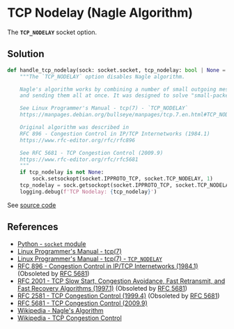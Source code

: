 # TCP Nodelay (Nagle Algorithm)

The **`TCP_NODELAY`** socket option.

## Solution

```python
def handle_tcp_nodelay(sock: socket.socket, tcp_nodelay: bool | None = None):
    """The `TCP_NODELAY` option disables Nagle algorithm.

    Nagle's algorithm works by combining a number of small outgoing messages
    and sending them all at once. It was designed to solve "small-packet problem".

    See Linux Programmer's Manual - tcp(7) - `TCP_NODELAY`
    https://manpages.debian.org/bullseye/manpages/tcp.7.en.html#TCP_NODELAY

    Original algorithm was described in
    RFC 896 - Congestion Control in IP/TCP Internetworks (1984.1)
    https://www.rfc-editor.org/rfc/rfc896

    See RFC 5681 - TCP Congestion Control (2009.9)
    https://www.rfc-editor.org/rfc/rfc5681
    """
    if tcp_nodelay is not None:
        sock.setsockopt(socket.IPPROTO_TCP, socket.TCP_NODELAY, 1)
    tcp_nodelay = sock.getsockopt(socket.IPPROTO_TCP, socket.TCP_NODELAY) != 0
    logging.debug(f'TCP Nodelay: {tcp_nodelay}')
```

See [source code](https://github.com/leven-cn/python-cookbook/blob/main/examples/core/net.py)

## References

<!-- markdownlint-disable line-length -->

- [Python - `socket` module](https://docs.python.org/3/library/socket.html)
- [Linux Programmer's Manual - tcp(7)](https://manpages.debian.org/bullseye/manpages/tcp.7.en.html)
- [Linux Programmer's Manual - tcp(7) - `TCP_NODELAY`](https://manpages.debian.org/bullseye/manpages/tcp.7.en.html#TCP_NODELAY)
- [RFC 896 - Congestion Control in IP/TCP Internetworks (1984.1)](https://www.rfc-editor.org/rfc/rfc896) (Obsoleted by [RFC 5681](https://www.rfc-editor.org/rfc/rfc5681))
- [RFC 2001 - TCP Slow Start, Congestion Avoidance, Fast Retransmit, and Fast Recovery Algorithms (1997.1)](https://www.rfc-editor.org/rfc/rfc2001) (Obsoleted by [RFC 5681](https://www.rfc-editor.org/rfc/rfc5681))
- [RFC 2581 - TCP Congestion Control (1999.4)](https://www.rfc-editor.org/rfc/rfc2581) (Obsoleted by [RFC 5681](https://www.rfc-editor.org/rfc/rfc5681))
- [RFC 5681 - TCP Congestion Control (2009.9)](https://www.rfc-editor.org/rfc/rfc5681)
- [Wikipedia - Nagle's Algorithm](https://en.wikipedia.org/wiki/Nagle%27s_algorithm)
- [Wikipedia - TCP Congestion Control](https://en.wikipedia.org/wiki/TCP_congestion_avoidance_algorithm)

<!-- markdownlint-enable line-length -->
